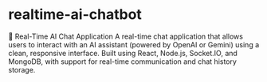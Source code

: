 # realtime-ai-chatbot
🧠 Real-Time AI Chat Application A real-time chat application that allows users to interact with an AI assistant (powered by OpenAI or Gemini) using a clean, responsive interface. Built using React, Node.js, Socket.IO, and MongoDB, with support for real-time communication and chat history storage.
